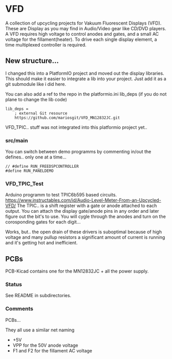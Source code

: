 # VFD

A collection of upcycling projects for Vakuum Fluorescent Displays (VFD). These are Display as you may find in Audio/Video gear like CD/DVD players. A VFD requires high voltage to control anodes and gates, and a small AC voltage for the fillament(heater). To drive each single display element, a time multiplexed controller is required.

## New structure...

I changed this into a PlatformIO project and moved out the display libraries. This should make it easier to integrate a lib into your project. Just add it as a git submodule like i did here.

You can also add a ref to the repo in the platformio.ini lib_deps (if you do not plane to change the lib code)
```
lib_deps =
    ; external Git resource
    https://github.com/mariosgit/VFD_MN12832JC.git
```

VFD_TPIC.. stuff was not integrated into this platformio project yet..

### src/main

You can switch between demo programms by commenting in/out the defines.. only one at a time...

```
// #define RUN_FREEDSPCONTROLLER
#define RUN_PANELDEMO
```

### VFD_TPIC_Test

Arduino programm to test TPIC6b595 based circuits.
https://www.instructables.com/id/Audio-Level-Meter-From-an-Upcycled-VFD/
The TPIC.. is a shift register with a gate or anode attached to each output. You can attach the display gate/anode pins in any order and later figure out the bit's to use. You will cygle through the anodes and turn on the corosponding gates for each digit...

Works, but.. the open drain of these drivers is suboptimal because of high voltage and many pullup resistors a significant amount of current is running and it's getting hot and inefficient.

## PCBs

PCB-Kicad contains one for the MN12832JC + all the power supply.

### Status

See README in subdirectories.

### Comments

PCBs...

They all use a similar net naming
- +5V
- VPP for the 50V anode voltage
- F1 and F2 for the fillament AC voltage

